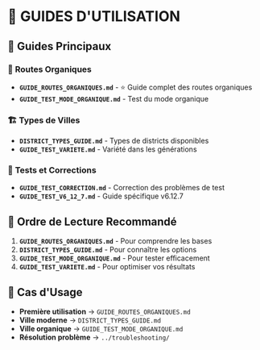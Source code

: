 # 📖 GUIDES D'UTILISATION

## 🎯 **Guides Principaux**

### 🌊 **Routes Organiques**
- **`GUIDE_ROUTES_ORGANIQUES.md`** - ⭐ Guide complet des routes organiques
- **`GUIDE_TEST_MODE_ORGANIQUE.md`** - Test du mode organique

### 🏗️ **Types de Villes**
- **`DISTRICT_TYPES_GUIDE.md`** - Types de districts disponibles
- **`GUIDE_TEST_VARIETE.md`** - Variété dans les générations

### 🧪 **Tests et Corrections**
- **`GUIDE_TEST_CORRECTION.md`** - Correction des problèmes de test
- **`GUIDE_TEST_V6_12_7.md`** - Guide spécifique v6.12.7

## 🚀 **Ordre de Lecture Recommandé**

1. **`GUIDE_ROUTES_ORGANIQUES.md`** - Pour comprendre les bases
2. **`DISTRICT_TYPES_GUIDE.md`** - Pour connaître les options
3. **`GUIDE_TEST_MODE_ORGANIQUE.md`** - Pour tester efficacement
4. **`GUIDE_TEST_VARIETE.md`** - Pour optimiser vos résultats

## 🎯 **Cas d'Usage**

- **Première utilisation** → `GUIDE_ROUTES_ORGANIQUES.md`
- **Ville moderne** → `DISTRICT_TYPES_GUIDE.md` 
- **Ville organique** → `GUIDE_TEST_MODE_ORGANIQUE.md`
- **Résolution problème** → `../troubleshooting/`

